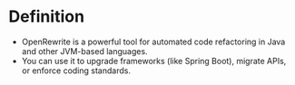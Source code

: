 # Definition
* OpenRewrite is a powerful tool for automated code refactoring in Java and other JVM-based languages.
* You can use it to upgrade frameworks (like Spring Boot), migrate APIs, or enforce coding standards.

